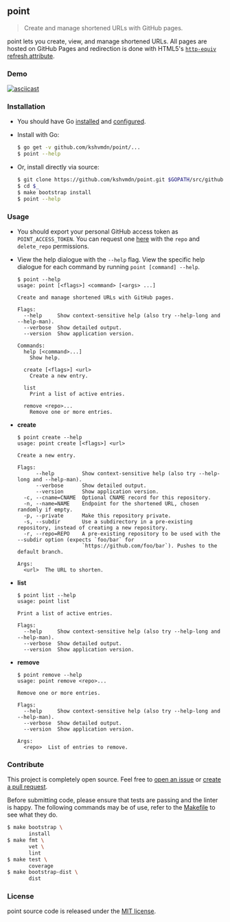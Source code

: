 ## point

> Create and manage shortened URLs with GitHub pages.

point lets you create, view, and manage shortened URLs. All pages are hosted on GitHub Pages and redirection is done with HTML5's [`http-equiv` refresh attribute](https://developer.mozilla.org/en/docs/Web/HTML/Element/meta#attr-http-equiv).

### Demo

[![asciicast](https://asciinema.org/a/132016.png)](https://asciinema.org/a/132016)

### Installation

  - You should have Go [installed](https://golang.org/doc/install) and [configured](https://golang.org/doc/install#testing).

  - Install with Go:

    ```sh
    $ go get -v github.com/kshvmdn/point/...
    $ point --help
    ```

  - Or, install directly via source:

    ```sh
    $ git clone https://github.com/kshvmdn/point.git $GOPATH/src/github.com/kshvmdn/point
    $ cd $_
    $ make bootstrap install
    $ point --help
    ```

### Usage

  - You should export your personal GitHub access token as `POINT_ACCESS_TOKEN`. You can request one [here](https://github.com/settings/tokens) with the `repo` and `delete_repo` permissions.

  - View the help dialogue with the `--help` flag. View the specific help dialogue for each command by running `point [command] --help`.

    ```console
    $ point --help
    usage: point [<flags>] <command> [<args> ...]

    Create and manage shortened URLs with GitHub pages.

    Flags:
      --help     Show context-sensitive help (also try --help-long and --help-man).
      --verbose  Show detailed output.
      --version  Show application version.

    Commands:
      help [<command>...]
        Show help.

      create [<flags>] <url>
        Create a new entry.

      list
        Print a list of active entries.

      remove <repo>...
        Remove one or more entries.

    ```

  - **create**

    ```console
    $ point create --help
    usage: point create [<flags>] <url>

    Create a new entry.

    Flags:
          --help         Show context-sensitive help (also try --help-long and --help-man).
          --verbose      Show detailed output.
          --version      Show application version.
      -c, --cname=CNAME  Optional CNAME record for this repository.
      -n, --name=NAME    Endpoint for the shortened URL, chosen randomly if empty.
      -p, --private      Make this repository private.
      -s, --subdir       Use a subdirectory in a pre-existing repository, instead of creating a new repository.
      -r, --repo=REPO    A pre-existing repository to be used with the --subdir option (expects `foo/bar` for
                         `https://github.com/foo/bar`). Pushes to the default branch.

    Args:
      <url>  The URL to shorten.

    ```

  - **list**

    ```console
    $ point list --help
    usage: point list

    Print a list of active entries.

    Flags:
      --help     Show context-sensitive help (also try --help-long and --help-man).
      --verbose  Show detailed output.
      --version  Show application version.

    ```

  - **remove**

    ```console
    $ point remove --help
    usage: point remove <repo>...

    Remove one or more entries.

    Flags:
      --help     Show context-sensitive help (also try --help-long and --help-man).
      --verbose  Show detailed output.
      --version  Show application version.

    Args:
      <repo>  List of entries to remove.

    ```

### Contribute

This project is completely open source. Feel free to [open an issue](https://github.com/kshvmdn/point/issues) or [create a pull request](https://github.com/kshvmdn/point/pulls).

Before submitting code, please ensure that tests are passing and the linter is happy. The following commands may be of use, refer to the [Makefile](./Makefile) to see what they do.

```sh
$ make bootstrap \
       install
$ make fmt \
       vet \
       lint
$ make test \
       coverage
$ make bootstrap-dist \
       dist
```

### License

point source code is released under the [MIT license](./LICENSE).
